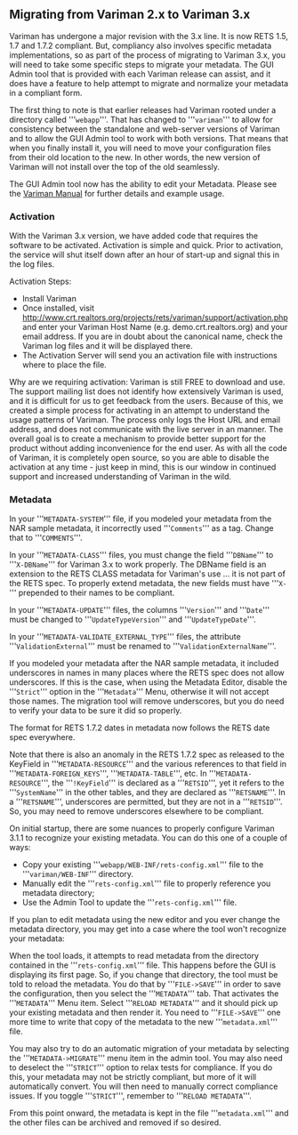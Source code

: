 ## Migrating from Variman 2.x to Variman 3.x ##

Variman has undergone a major revision with the 3.x line. It is now RETS 1.5, 1.7 and 1.7.2 compliant. But, compliancy also involves specific metadata implementations, so as part of the process of migrating to Variman 3.x, you will need to take some specific steps to migrate your metadata. The GUI Admin tool that is provided with each Variman release can assist, and it does have a feature to help attempt to migrate and normalize your metadata in a compliant form.

The first thing to note is that earlier releases had Variman rooted under a directory called '''`webapp`'''. That has changed to '''`variman`''' to allow for consistency between the standalone and web-server versions of Variman and to allow the GUI Admin tool to work with both versions. That means that when you finally install it, you will need to move your configuration files from their old location to the new. In other words, the new version of Variman will not install over the top of the old seamlessly.

The GUI Admin tool now has the ability to edit your Metadata. Please see the [Variman Manual](http://www.crt.realtors.org/projects/rets/variman/documentation/manual/) for further details and example usage.

### Activation ###

With the Variman 3.x version, we have added code that requires the software to be activated. Activation is simple and quick.  Prior to activation, the service will shut itself down after an hour of start-up and signal this in the log files.

Activation Steps:
  * Install Variman
  * Once installed, visit http://www.crt.realtors.org/projects/rets/variman/support/activation.php and enter your Variman Host Name (e.g. demo.crt.realtors.org) and your email address. If you are in doubt about the canonical name, check the Variman log files and it will be displayed there.
  * The Activation Server will send you an activation file with instructions where to place the file.

Why are we requiring activation:
Variman is still FREE to download and use. The support mailing list does not identify how extensively Variman is used, and it is difficult for us to get feedback from the users. Because of this, we created a simple process for activating in an attempt to understand the usage patterns of Variman.   The process only logs the Host URL and email address, and does not communicate with the live server in an manner. The overall goal is to create a mechanism to provide better support for the product without adding inconvenience for the end user.  As with all the code of Variman, it is completely open source, so you are able to disable the activation at any time - just keep in mind, this is our window in continued support and increased understanding of Variman in the wild.


### Metadata ###

In your '''`METADATA-SYSTEM`''' file, if you modeled your metadata from the
NAR sample metadata, it incorrectly used '''`Comments`''' as a tag. Change
that to '''`COMMENTS`'''.

In your '''`METADATA-CLASS`''' files, you must change the field '''`DBName`''' to '''`X-DBName`''' for Variman 3.x to work properly. The DBName field is an
extension to the RETS CLASS metadata for Variman's use ... it is not
part of the RETS spec. To properly extend metadata, the new fields
must have '''`X-`''' prepended to their names to be compliant.

In your '''`METADATA-UPDATE`''' files, the columns '''`Version`''' and '''`Date`''' must
be changed to '''`UpdateTypeVersion`''' and '''`UpdateTypeDate`'''.

In your '''`METADATA-VALIDATE_EXTERNAL_TYPE`''' files, the attribute
'''`ValidationExternal`''' must be renamed to '''`ValidationExternalName`'''.

If you modeled your metadata after the NAR sample metadata, it
included underscores in names in many places where the RETS spec does
not allow underscores. If this is the case, when using the Metadata
Editor, disable the '''`Strict`''' option in the '''`Metadata`''' Menu, otherwise it
will not accept those names. The migration tool will remove
underscores, but you do need to verify your data to be sure it did so
properly.

The format for RETS 1.7.2 dates in metadata now follows the RETS date
spec everywhere.

Note that there is also an anomaly in the RETS 1.7.2 spec as released
to the KeyField in '''`METADATA-RESOURCE`''' and the various references to
that field in '''`METADATA-FOREIGN_KEYS`''', '''`METADATA-TABLE`''', etc. In '''`METADATA-RESOURCE`''', the '''`!KeyField`''' is declared as a '''`RETSID`''', yet it refers to the
'''`SystemName`''' in the other tables, and they are declared as '''`RETSNAME`'''. In
a '''`RETSNAME`''', underscores are permitted, but they are not in a '''`RETSID`'''.
So, you may need to remove underscores elsewhere to be compliant.

On initial startup, there are some nuances to properly configure
Variman 3.1.1 to recognize your existing metadata. You can do this
one of a couple of ways:

  * Copy your existing '''`webapp/WEB-INF/rets-config.xml`''' file to the '''`variman/WEB-INF`''' directory.
  * Manually edit the '''`rets-config.xml`''' file to properly reference you metadata directory;
  * Use the Admin Tool to update the '''`rets-config.xml`''' file.

If you plan to edit metadata using the new editor and you ever change
the metadata directory, you may get into a case where the tool won't
recognize your metadata:

When the tool loads, it attempts to read metadata from the directory
contained in the '''`rets-config.xml`''' file. This happens before the GUI is
displaying its first page. So, if you change that directory, the tool
must be told to reload the metadata. You do that by '''`FILE->SAVE`''' in
order to save the configuration, then you select the '''`METADATA`''' tab.
That activates the '''`METADATA`''' Menu item. Select '''`RELOAD METADATA`''' and it
should pick up your existing metadata and then render it. You need to
'''`FILE->SAVE`''' one more time to write that copy of the metadata to the new
'''`metadata.xml`''' file.

You may also try to do an automatic migration of your metadata by
selecting the '''`METADATA->MIGRATE`''' menu item in the admin tool.
You may also need to deselect the '''`STRICT`''' option to relax tests
for compliance. If you do this, your metadata may not be strictly
compliant, but more of it will automatically convert. You will then need
to manually correct compliance issues. If you toggle '''`STRICT`''', remember
to '''`RELOAD METADATA`'''.

From this point onward, the metadata is kept in the file '''`metadata.xml`'''
and the other files can be archived and removed if so desired.